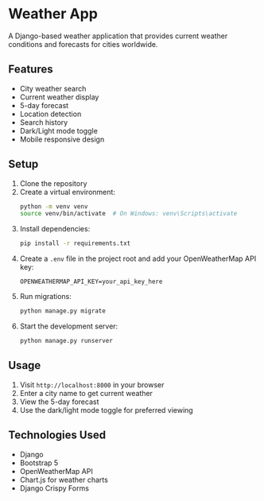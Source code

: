 # Weather App

A Django-based weather application that provides current weather conditions and forecasts for cities worldwide.

## Features

- City weather search
- Current weather display
- 5-day forecast
- Location detection
- Search history
- Dark/Light mode toggle
- Mobile responsive design

## Setup

1. Clone the repository
2. Create a virtual environment:
   ```bash
   python -m venv venv
   source venv/bin/activate  # On Windows: venv\Scripts\activate
   ```
3. Install dependencies:
   ```bash
   pip install -r requirements.txt
   ```
4. Create a `.env` file in the project root and add your OpenWeatherMap API key:
   ```
   OPENWEATHERMAP_API_KEY=your_api_key_here
   ```
5. Run migrations:
   ```bash
   python manage.py migrate
   ```
6. Start the development server:
   ```bash
   python manage.py runserver
   ```

## Usage

1. Visit `http://localhost:8000` in your browser
2. Enter a city name to get current weather
3. View the 5-day forecast
4. Use the dark/light mode toggle for preferred viewing

## Technologies Used

- Django
- Bootstrap 5
- OpenWeatherMap API
- Chart.js for weather charts
- Django Crispy Forms 